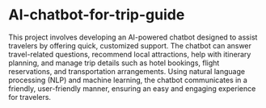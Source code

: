 # AI-chatbot-for-trip-guide
This project involves developing an AI-powered chatbot designed to assist travelers by offering quick, customized support. The chatbot can answer travel-related questions, recommend local attractions, help with itinerary planning, and manage trip details such as hotel bookings, flight reservations, and transportation arrangements. Using natural language processing (NLP) and machine learning, the chatbot communicates in a friendly, user-friendly manner, ensuring an easy and engaging experience for travelers.
